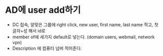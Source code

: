 # AD에 user add하기

- DC 접속, 알맞은 그룹에 right click, new user, first name, last name 적고, 첫글자+성 해서 id로 
- member of에 세가지 default로 넣는다. (domain users, webmail, network vpn)
- Description 에 컴퓨터 넘버 적어준다.



